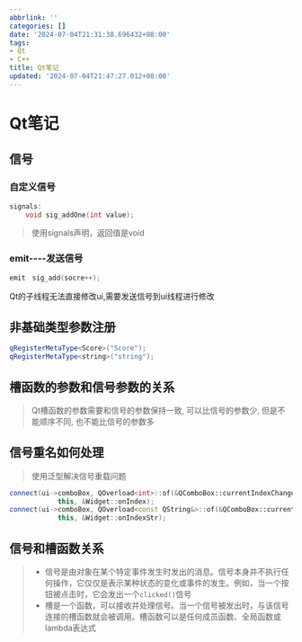 ```yaml
---
abbrlink: ''
categories: []
date: '2024-07-04T21:31:38.696432+08:00'
tags:
- Qt
- C++
title: Qt笔记
updated: '2024-07-04T21:47:27.012+08:00'
---
```

# Qt笔记

## 信号

### 自定义信号

```cpp
signals:
    void sig_addOne(int value);
```

> 使用signals声明，返回值是void

### emit----发送信号

```cpp
emit　sig_add(socre++);
```

Qt的子线程无法直接修改ui,需要发送信号到ui线程进行修改

## 非基础类型参数注册

```cpp
qRegisterMetaType<Score>("Score");
qRegisterMetaType<string>("string");
```

## 槽函数的参数和信号参数的关系

> Qt槽函数的参数需要和信号的参数保持一致, 可以比信号的参数少, 但是不能顺序不同, 也不能比信号的参数多

## 信号重名如何处理

> 使用泛型解决信号重载问题

```cpp
connect(ui->comboBox, QOverload<int>::of(&QComboBox::currentIndexChanged),
            this, &Widget::onIndex);
connect(ui->comboBox, QOverload<const QString&>::of(&QComboBox::currentIndexChanged),
            this, &Widget::onIndexStr);
```

## 信号和槽函数关系

> - 信号是由对象在某个特定事件发生时发出的消息。信号本身并不执行任何操作，它仅仅是表示某种状态的变化或事件的发生。例如，当一个按钮被点击时，它会发出一个`clicked()`信号
> - 槽是一个函数，可以接收并处理信号。当一个信号被发出时，与该信号连接的槽函数就会被调用。槽函数可以是任何成员函数、全局函数或lambda表达式
